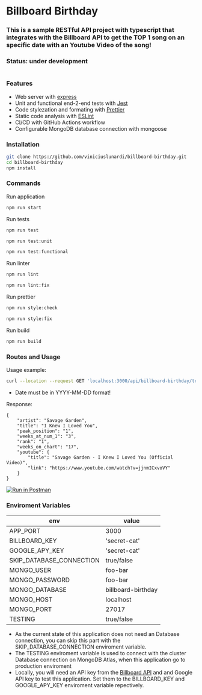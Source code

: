 # Billboard Birthday
### This is a sample RESTful API project with typescript that integrates with the Billboard API to get the TOP 1 song on an specific date with an Youtube Video of the song!
### Status: under development
#
#
### Features
- Web server with [express](https://www.npmjs.com/package/express "express")
- Unit and functional end-2-end tests with [Jest](https://www.npmjs.com/package/jest "Jest")
- Code stylezation and formating with [Prettier](https://prettier.io/ "Prettier")
- Static code analysis with [ESLint](https://eslint.org/ "ESLint")
- CI/CD with GitHub Actions workflow
- Configurable MongoDB database connection with mongoose

### Installation 
```sh
git clone https://github.com/viniciuslunardi/billboard-birthday.git
cd billboard-birthday
npm install
```

### Commands

Run application

```sh            
npm run start
```

Run tests

```sh            
npm run test
```
```sh            
npm run test:unit
```
```sh            
npm run test:functional
```

Run linter

```sh            
npm run lint
```
```sh            
npm run lint:fix
```

Run prettier

```sh            
npm run style:check
```
```sh            
npm run style:fix
```

Run build

```sh            
npm run build
```
### Routes and Usage
Usage example:
```sh            
curl --location --request GET 'localhost:3000/api/billboard-birthday/top-hundred?date=2000-02-06'
```
* Date must be in YYYY-MM-DD format!

Response:
```
{
    "artist": "Savage Garden",
    "title": "I Knew I Loved You",
    "peak_position": "1",
    "weeks_at_num_1": "3",
    "rank": "1",
    "weeks_on_chart": "17",
    "youtube": {
        "title": "Savage Garden - I Knew I Loved You (Official Video)",
        "link": "https://www.youtube.com/watch?v=jjnmICxvoVY"
    }
}
```

[![Run in Postman](https://run.pstmn.io/button.svg)](https://app.getpostman.com/run-collection/6873671-051ad1ea-866e-48c7-91a3-62abc5160f39?action=collection%2Ffork&collection-url=entityId%3D6873671-051ad1ea-866e-48c7-91a3-62abc5160f39%26entityType%3Dcollection%26workspaceId%3D5b9d28ff-8467-4ae8-a4c7-cb3bb1a3238f#?env%5BBillboard%20API%20Heroku%5D=W3sia2V5IjoiYmFzZVVybCIsInZhbHVlIjoiaHR0cHM6Ly9iaWxsYm9hcmQtYmlydGhkYXkuaGVyb2t1YXBwLmNvbS8iLCJlbmFibGVkIjp0cnVlLCJ0eXBlIjoiZGVmYXVsdCJ9XQ==)

### Enviroment Variables

env  | value
------------- | -------------
APP_PORT | 3000
BILLBOARD_KEY | 'secret-cat'
GOOGLE_APY_KEY | 'secret-cat'
SKIP_DATABASE_CONNECTION | true/false
MONGO_USER  | foo-bar
MONGO_PASSWORD  | foo-bar
MONGO_DATABASE  | billboard-birthday
MONGO_HOST | localhost
MONGO_PORT  | 27017
TESTING  | true/false

* As the current state of this application does not need an Database connection, you can skip this part with the SKIP_DATABASE_CONNECTION enviroment variable. 
* The TESTING enviroment variable is used to connect with the cluster Database connection on MongoDB Atlas, when this application go to production enviroment
* Locally, you will need an API key from the [Billboard API](https://rapidapi.com/LDVIN/api/billboard-api/ "Billboard API") and and Google API key to test this application. Set them to the BILLBOARD_KEY and GOOGLE_APY_KEY enviroment variable repectively.
